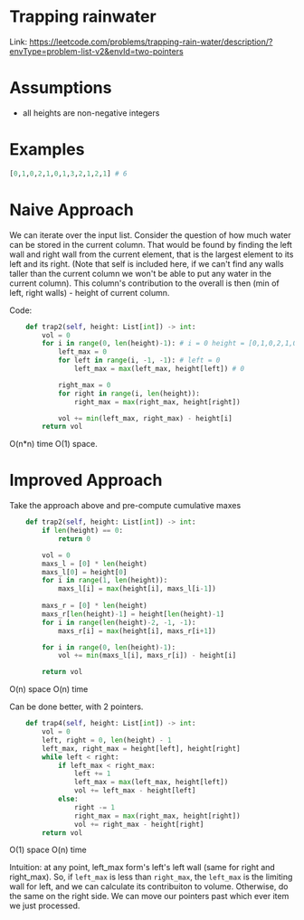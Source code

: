 # Trapping rainwater

Link: https://leetcode.com/problems/trapping-rain-water/description/?envType=problem-list-v2&envId=two-pointers

# Assumptions
- all heights are non-negative integers

# Examples
```python
[0,1,0,2,1,0,1,3,2,1,2,1] # 6
```

# Naive Approach
We can iterate over the input list. Consider the question of how much water can
be stored in the current column.
That would be found by finding the left wall and right wall from the current
element, that is the largest element to its left and its right.
(Note that self is included here, if we can't find any walls taller than the
current column we won't be able to put any water in the current column).
This column's contribution to the overall is then (min of left, right walls) -
height of current column.

Code:

```python
    def trap2(self, height: List[int]) -> int:
        vol = 0
        for i in range(0, len(height)-1): # i = 0 height = [0,1,0,2,1,0,1,3,2,1,2,1]
            left_max = 0
            for left in range(i, -1, -1): # left = 0
                left_max = max(left_max, height[left]) # 0

            right_max = 0
            for right in range(i, len(height)):
                right_max = max(right_max, height[right])

            vol += min(left_max, right_max) - height[i]
        return vol
```

O(n\*n) time
O(1) space.

# Improved Approach
Take the approach above and pre-compute cumulative maxes

```python
    def trap2(self, height: List[int]) -> int:
        if len(height) == 0:
            return 0

        vol = 0
        maxs_l = [0] * len(height)
        maxs_l[0] = height[0]
        for i in range(1, len(height)):
            maxs_l[i] = max(height[i], maxs_l[i-1])
        
        maxs_r = [0] * len(height)
        maxs_r[len(height)-1] = height[len(height)-1]
        for i in range(len(height)-2, -1, -1):
            maxs_r[i] = max(height[i], maxs_r[i+1])

        for i in range(0, len(height)-1):
            vol += min(maxs_l[i], maxs_r[i]) - height[i]

        return vol
```

O(n) space
O(n) time


Can be done better, with 2 pointers.
```python
    def trap4(self, height: List[int]) -> int:
        vol = 0
        left, right = 0, len(height) - 1
        left_max, right_max = height[left], height[right]
        while left < right:
            if left_max < right_max:
                left += 1
                left_max = max(left_max, height[left])
                vol += left_max - height[left]
            else:
                right -= 1
                right_max = max(right_max, height[right])
                vol += right_max - height[right]
        return vol
```

O(1) space
O(n) time

Intuition: at any point, left\_max form's left's left wall (same for right and
right\_max). So, if `left_max` is less than `right_max`, the `left_max` is the
limiting wall for left, and we can calculate its contribuiton to volume.
Otherwise, do the same on the right side. We can move our pointers past which
ever item we just processed.

